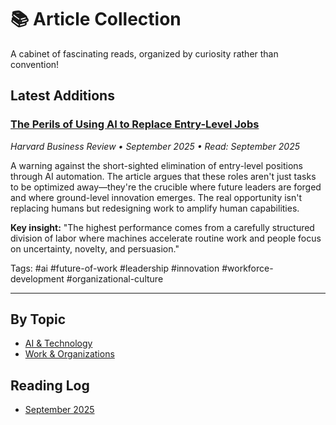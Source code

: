 # 📚 Article Collection

A cabinet of fascinating reads, organized by curiosity rather than convention!

## Latest Additions

### [The Perils of Using AI to Replace Entry-Level Jobs](https://hbr.org/2025/09/the-perils-of-using-ai-to-replace-entry-level-jobs)
*Harvard Business Review • September 2025 • Read: September 2025*

A warning against the short-sighted elimination of entry-level positions through AI automation. The article argues that these roles aren't just tasks to be optimized away—they're the crucible where future leaders are forged and where ground-level innovation emerges. The real opportunity isn't replacing humans but redesigning work to amplify human capabilities.

**Key insight:** "The highest performance comes from a carefully structured division of labor where machines accelerate routine work and people focus on uncertainty, novelty, and persuasion."

Tags: #ai #future-of-work #leadership #innovation #workforce-development #organizational-culture

---

## By Topic
- [AI & Technology](by-topic/ai-technology.md)
- [Work & Organizations](by-topic/work-organizations.md)

## Reading Log
- [September 2025](reading-log/2025-09.md)